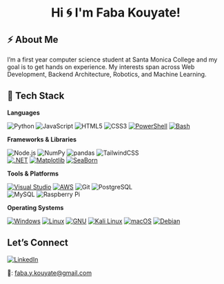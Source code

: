## <h1 align="center">Hi 🌀 I'm Faba Kouyate!</h1>

## ⚡️ About Me
I’m a first year computer science student at Santa Monica College and my goal is to get hands on experience. My interests span across Web Development, Backend Architecture, Robotics, and Machine Learning. 

## 📡 Tech Stack

**Languages**

![Python](https://img.shields.io/badge/python-%233776AB.svg?style=for-the-badge&logo=python&logoColor=white)
![JavaScript](https://img.shields.io/badge/javascript-%23323330.svg?style=for-the-badge&logo=javascript&logoColor=%23F7DF1E)
![HTML5](https://img.shields.io/badge/html5-%23E34F26.svg?style=for-the-badge&logo=html5&logoColor=white)
![CSS3](https://img.shields.io/badge/css3-%231572B6.svg?style=for-the-badge&logo=css3&logoColor=white)
[![PowerShell](https://custom-icon-badges.demolab.com/badge/PowerShell-5391FE?logo=powershell-white&logoColor=fff)](#)
[![Bash](https://img.shields.io/badge/Bash-4EAA25?logo=gnubash&logoColor=fff)](#)

**Frameworks & Libraries**

![Node.js](https://img.shields.io/badge/node.js-6DA55F?style=for-the-badge&logo=node.js&logoColor=white) 
![NumPy](https://img.shields.io/badge/numpy-%23013243.svg?style=for-the-badge&logo=numpy&logoColor=white) 
![pandas](https://img.shields.io/badge/pandas-%23150458.svg?style=for-the-badge&logo=pandas&logoColor=white) 
![TailwindCSS](https://img.shields.io/badge/tailwindcss-%2338B2AC.svg?style=for-the-badge&logo=tailwindcss&logoColor=white)   
[![.NET](https://img.shields.io/badge/.NET-512BD4?logo=dotnet&logoColor=fff)](#)
[![Matplotlib](https://custom-icon-badges.demolab.com/badge/Matplotlib-71D291?logo=matplotlib&logoColor=fff)](#)
[![SeaBorn](https://img.shields.io/badge/-Seaborn-3776AB?style=flat&logo=python&logoColor=white&size=40x40)](#)

**Tools & Platforms**

[![Visual Studio](https://custom-icon-badges.demolab.com/badge/Visual%20Studio-5C2D91.svg?&logo=visualstudio&logoColor=white)](#)
[![AWS](https://custom-icon-badges.demolab.com/badge/AWS-%23FF9900.svg?logo=aws&logoColor=white)](#)
![Git](https://img.shields.io/badge/git-%23F05033.svg?style=for-the-badge&logo=git&logoColor=white) 
![PostgreSQL](https://img.shields.io/badge/postgresql-%23336791.svg?style=for-the-badge&logo=postgresql&logoColor=white)  
![MySQL](https://img.shields.io/badge/mysql-%2300f.svg?style=for-the-badge&logo=mysql&logoColor=white) 
![Raspberry Pi](https://img.shields.io/badge/Raspberry%20Pi-C51A4A?style=for-the-badge&logo=raspberrypi&logoColor=white) 

**Operating Systems**

[![Windows](https://custom-icon-badges.demolab.com/badge/Windows-0078D6?logo=windows11&logoColor=white)](#)
[![Linux](https://img.shields.io/badge/Linux-FCC624?logo=linux&logoColor=black)](#)
[![GNU](https://img.shields.io/badge/GNU-000000?logo=gnu&logoColor=white)](#)
[![Kali Linux](https://img.shields.io/badge/Kali%20Linux-557C94?logo=kalilinux&logoColor=fff)](#)
[![macOS](https://img.shields.io/badge/macOS-000000?logo=apple&logoColor=F0F0F0)](#)
[![Debian](https://img.shields.io/badge/Debian-A81D33?logo=debian&logoColor=fff)](#)

## Let’s Connect 

[![LinkedIn](https://img.shields.io/badge/LinkedIn-%230077B5.svg?logo=linkedin&logoColor=white)]([https://www.linkedin.com/in/faba-kouyate-714806322])

📧: faba.y.kouyate@gmail.com
